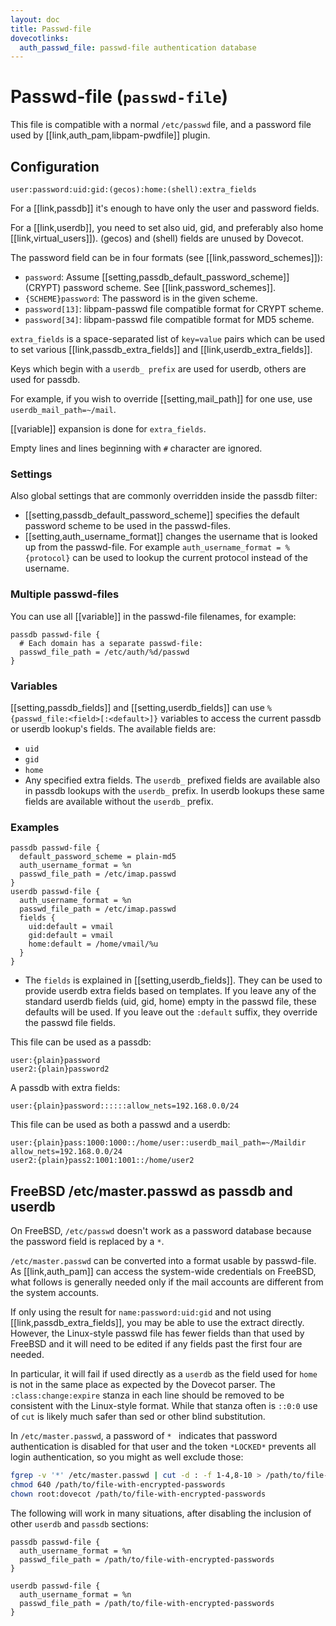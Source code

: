 ```yaml
---
layout: doc
title: Passwd-file
dovecotlinks:
  auth_passwd_file: passwd-file authentication database
---
```


# Passwd-file (`passwd-file`)

This file is compatible with a normal `/etc/passwd` file, and a password file
used by [[link,auth_pam,libpam-pwdfile]] plugin.

## Configuration

`user:password:uid:gid:(gecos):home:(shell):extra_fields`

For a [[link,passdb]] it's enough to have only the user and password fields.

For a [[link,userdb]], you need to set also uid, gid, and preferably also home
[[link,virtual_users]]). (gecos) and (shell) fields are unused by Dovecot.

The password field can be in four formats (see [[link,password_schemes]]):

* `password`: Assume [[setting,passdb_default_password_scheme]] (CRYPT)
  password scheme. See [[link,password_schemes]].
* `{SCHEME}password`: The password is in the given scheme.
* `password[13]`: libpam-passwd file compatible format for CRYPT scheme.
* `password[34]`: libpam-passwd file compatible format for MD5 scheme.

`extra_fields` is a space-separated list of `key=value` pairs which can be
used to set various [[link,passdb_extra_fields]] and
[[link,userdb_extra_fields]].

Keys which begin with a `userdb_ prefix` are used for userdb, others are
used for passdb.

For example, if you wish to override [[setting,mail_path]] for one use,
use `userdb_mail_path=~/mail`.

[[variable]] expansion is done for `extra_fields`.

Empty lines and lines beginning with `#` character are ignored.

### Settings

<SettingsComponent tag="passwd-file" />

Also global settings that are commonly overridden inside the passdb filter:

* [[setting,passdb_default_password_scheme]] specifies the default password
  scheme to be used in the passwd-files.
* [[setting,auth_username_format]] changes the username that is looked up from
  the passwd-file. For example `auth_username_format = %{protocol}` can be used
  to lookup the current protocol instead of the username.

### Multiple passwd-files

You can use all [[variable]] in the passwd-file filenames, for example:

```[dovecot.conf]
passdb passwd-file {
  # Each domain has a separate passwd-file:
  passwd_file_path = /etc/auth/%d/passwd
}
```

### Variables

[[setting,passdb_fields]] and [[setting,userdb_fields]] can use
`%{passwd_file:<field>[:<default>]}` variables to access the current passdb or
userdb lookup's fields. The available fields are:

* `uid`
* `gid`
* `home`
* Any specified extra fields. The `userdb_` prefixed fields are available also
  in passdb lookups with the `userdb_` prefix. In userdb lookups these same
  fields are available without the `userdb_` prefix.

### Examples

```[dovecot.conf]
passdb passwd-file {
  default_password_scheme = plain-md5
  auth_username_format = %n
  passwd_file_path = /etc/imap.passwd
}
userdb passwd-file {
  auth_username_format = %n
  passwd_file_path = /etc/imap.passwd
  fields {
    uid:default = vmail
    gid:default = vmail
    home:default = /home/vmail/%u
  }
}
```

* The `fields` is explained in [[setting,userdb_fields]]. They
  can be used to provide userdb extra fields based on templates. If you leave
  any of the standard userdb fields (uid, gid, home) empty in the passwd file,
  these defaults will be used. If you leave out the `:default` suffix, they
  override the passwd file fields.

This file can be used as a passdb:

```
user:{plain}password
user2:{plain}password2
```

A passdb with extra fields:

```
user:{plain}password::::::allow_nets=192.168.0.0/24
```

This file can be used as both a passwd and a userdb:

```
user:{plain}pass:1000:1000::/home/user::userdb_mail_path=~/Maildir allow_nets=192.168.0.0/24
user2:{plain}pass2:1001:1001::/home/user2
```

## FreeBSD /etc/master.passwd as passdb and userdb

On FreeBSD, `/etc/passwd` doesn't work as a password database because the
password field is replaced by a `*`.

`/etc/master.passwd` can be converted into a format usable by passwd-file.
As [[link,auth_pam]] can access the system-wide credentials on FreeBSD,
what follows is generally needed only if the mail accounts are different
from the system accounts.

If only using the result for `name:password:uid:gid` and not using
[[link,passdb_extra_fields]], you may be able to use the extract directly.
However, the Linux-style passwd file has fewer fields than that used by
FreeBSD and it will need to be edited if any fields past the first four are
needed.

In particular, it will fail if used directly as a `userdb` as the field used
for `home` is not in the same place as expected by the Dovecot parser. The
`:class:change:expire` stanza in each line should be removed to be consistent
with the Linux-style format. While that stanza often is `::0:0` use of
`cut` is likely much safer than sed or other blind substitution.

In `/etc/master.passwd`, a password of `* ` indicates that password
authentication is disabled for that user and the token `*LOCKED*` prevents
all login authentication, so you might as well exclude those:

```sh
fgrep -v '*' /etc/master.passwd | cut -d : -f 1-4,8-10 > /path/to/file-with-encrypted-passwords
chmod 640 /path/to/file-with-encrypted-passwords
chown root:dovecot /path/to/file-with-encrypted-passwords
```

The following will work in many situations, after disabling the inclusion of
other `userdb` and `passdb` sections:

```
passdb passwd-file {
  auth_username_format = %n
  passwd_file_path = /path/to/file-with-encrypted-passwords
}

userdb passwd-file {
  auth_username_format = %n
  passwd_file_path = /path/to/file-with-encrypted-passwords
}
```
